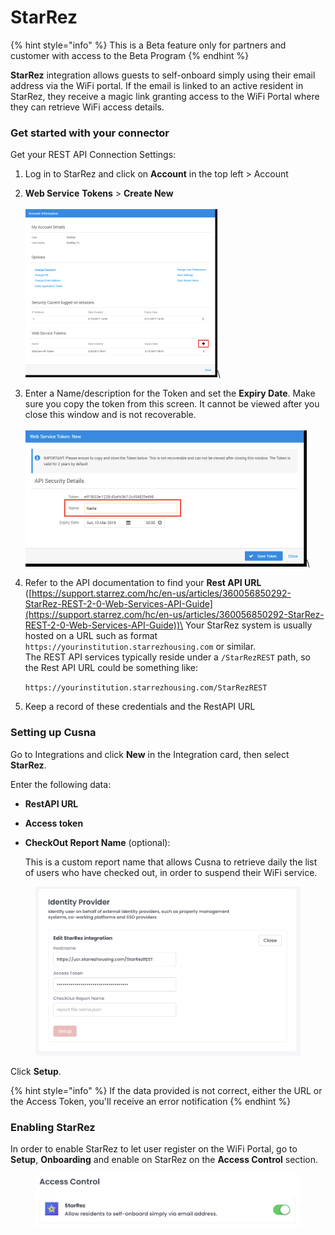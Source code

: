 # StarRez

{% hint style="info" %}
This is a Beta feature only for partners and customer with access to the Beta Program
{% endhint %}

**StarRez** integration allows guests to self-onboard simply using their email address via the WiFi portal. If the email is linked to an active resident in StarRez, they receive a magic link granting access to the WiFi Portal where they can retrieve WiFi access details.

### Get started with your connector <a href="#get-started-with-your-connector" id="get-started-with-your-connector"></a>

Get your REST API Connection Settings:

1. Log in to StarRez and click on **Account** in the top left > Account
2. **Web Service** **Tokens** > **Create New**\
   \
   ![](<../../.gitbook/assets/image (1) (1) (1).png>)\

3. Enter a Name/description for the Token and set the **Expiry Date**. Make sure you copy the token from this screen. It cannot be viewed after you close this window and is not recoverable. \
   \
   ![](<../../.gitbook/assets/image (3).png>)\

4.  Refer to the API documentation to find your **Rest API URL** ([https://support.starrez.com/hc/en-us/articles/360056850292-StarRez-REST-2-0-Web-Services-API-Guide](https://support.starrez.com/hc/en-us/articles/360056850292-StarRez-REST-2-0-Web-Services-API-Guide))\
    Your StarRez system is usually hosted on a URL such as  format `https://yourinstitution.starrezhousing.com` or similar.\
    The REST API services typically reside under a `/StarRezREST` path, so the Rest API URL could be something like:

    `https://yourinstitution.starrezhousing.com/StarRezREST`


5. Keep a record of these credentials and the RestAPI URL



### Setting up Cusna

Go to Integrations and click **New** in the Integration card, then select **StarRez**.

Enter the following data:

* **RestAPI URL**
* **Access token**
*   **CheckOut Report Name** (optional):

    This is a custom report name that allows Cusna to retrieve daily the list of users who have checked out, in order to suspend their WiFi service.

<figure><img src="../../.gitbook/assets/image.png" alt=""><figcaption></figcaption></figure>

Click **Setup**.

{% hint style="info" %}
If the data provided is not correct, either the URL or the Access Token, you'll receive an error notification
{% endhint %}



### Enabling StarRez

In order to enable StarRez to let user register on the WiFi Portal, go to **Setup**, **Onboarding** and  enable on StarRez on the **Access Control** section.

<figure><img src="../../.gitbook/assets/image (373).png" alt=""><figcaption></figcaption></figure>
